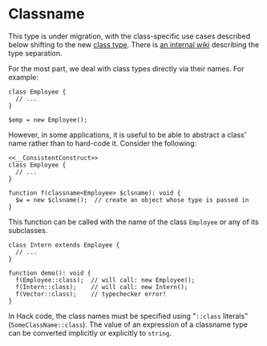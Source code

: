 # Classname

<FbCaution>

This type is under migration, with the class-specific use cases described below shifting to the new [class type](/hack/built-in-types/class). There is [an internal wiki](https://www.internalfb.com/intern/wiki/Hack_Foundation/classnameC_vs._classC/) describing the type separation.

</FbCaution>

For the most part, we deal with class types directly via their names. For
example:

```hack no-extract
class Employee {
  // ...
}

$emp = new Employee();
```

However, in some applications, it is useful to be able to abstract a class' name
rather than to hard-code it. Consider the following:

```hack file:employee.hack
<<__ConsistentConstruct>>
class Employee {
  // ...
}

function f(classname<Employee> $clsname): void {
  $w = new $clsname();  // create an object whose type is passed in
}
```

This function can be called with the name of the class `Employee` or any of its
subclasses.

```hack no-extract
class Intern extends Employee {
  // ...
}

function demo(): void {
  f(Employee::class);  // will call: new Employee();
  f(Intern::class);    // will call: new Intern();
  f(Vector::class);    // typechecker error!
}
```

In Hack code, the class names must be specified using "`::class` literals"
(`SomeClassName::class`). The value of an expression of a classname type can be
converted implicitly or explicitly to `string`.
